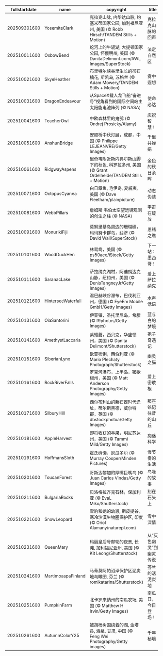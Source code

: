 |fullstartdate|name|copyright|title|image|
|--|--|--|--|--|
202509301600|YosemiteClark|克拉克山脉, 内华达山脉, 约塞米蒂国家公园, 加利福尼亚州, 美国 (© Robb Hirsch/TANDEM Stills + Motion)|克拉克山脉的回声|![](/zh-CN/2025/10/202509301600YosemiteClark.jpg)|
202510011600|OxbowBend|蛇河上的牛轭湖, 大提顿国家公园, 怀俄明州, 美国 (© DanitaDelimont.com/AWL Images/SuperStock)|法定自然区|![](/zh-CN/2025/10/202510011600OxbowBend.jpg)|
202510021600|SkyeHeather|布里特尔峡谷里生长的帚石楠花, 斯凯岛, 苏格兰 (© Adam Mowery/TANDEM Stills + Motion)|雾中遐想|![](/zh-CN/2025/10/202510021600SkyeHeather.jpg)|
202510031600|DragonEndeavour|从SpaceX载人龙飞船“奋进号”视角看到的国际空间站主太阳能电池阵列 (© NASA)|使命必达|![](/zh-CN/2025/10/202510031600DragonEndeavour.jpg)|
202510041600|TeacherOwl|中欧森林里的鬼鸮 (© Ondrej Prosicky/Alamy)|庆祝智慧！|![](/zh-CN/2025/10/202510041600TeacherOwl.jpg)|
202510051600|AnshunBridge|安顺桥中秋灯展，成都，中国 (© Philippe LEJEANVRE/Getty Images)|千里共婵娟|![](/zh-CN/2025/10/202510051600AnshunBridge.jpg)|
202510061600|RidgwayAspens|里奇韦附近斯内弗尔斯山脚下的秋色, 科罗拉多州, 美国 (© Grant Ordelheide/TANDEM Stills + Motion)|金色的秋日余晖|![](/zh-CN/2025/10/202510061600RidgwayAspens.jpg)|
202510071600|OctopusCyanea|白日章鱼, 毛伊岛, 夏威夷, 美国 (© Dave Fleetham/plainpicture)|动态伪装|![](/zh-CN/2025/10/202510071600OctopusCyanea.jpg)|
202510081600|WebbPillars|‌詹姆斯·韦伯太空望远镜观测的创生之柱 (© NASA)|宇宙在绽放|![](/zh-CN/2025/10/202510081600WebbPillars.jpg)|
202510091600|MonurikiFiji|莫努里基岛周边的珊瑚礁，玛玛努卡群岛，斐济 (© David Wall/SuperStock)|思绪之礁|![](/zh-CN/2025/10/202510091600MonurikiFiji.jpg)|
202510101600|WoodDuckHen|林鸳鸯，美国 (© ps50ace/iStock/Getty Images)|下一站：墨西哥！|![](/zh-CN/2025/10/202510101600WoodDuckHen.jpg)|
202510111600|SaranacLake|萨拉纳克湖村，阿迪朗达克山脉，纽约州，美国 (© DenisTangneyJr/Getty Images)|爱上萨拉纳克|![](/zh-CN/2025/10/202510111600SaranacLake.jpg)|
202510121600|HinterseeWaterfall|温巴赫峡谷瀑布，巴伐利亚州，德国 (© EyeEm Mobile GmbH/Getty Images)|水声低语|![](/zh-CN/2025/10/202510121600HinterseeWaterfall.jpg)|
202510131600|OiaSantorini|伊亚镇，圣托里尼岛，希腊 (© f9photos/Getty Images)|蓝与白的梦境|![](/zh-CN/2025/10/202510131600OiaSantorini.jpg)|
202510141600|AmethystLaccaria|紫蜡蘑，西贝克，华盛顿州，美国 (© Danita Delimont/Shutterstock)|孢子奇遇记|![](/zh-CN/2025/10/202510141600AmethystLaccaria.jpg)|
202510151600|SiberianLynx|欧亚猞猁，西伯利亚 (© Mario Plechaty Photograph/Shutterstock)|幽灵之猫|![](/zh-CN/2025/10/202510151600SiberianLynx.jpg)|
202510161600|RockRiverFalls|罗克河瀑布，上半岛，密歇根州，美国 (© Matt Anderson Photography/Getty Images)|爱上密歇根|![](/zh-CN/2025/10/202510161600RockRiverFalls.jpg)|
202510171600|SilburyHill|西尔布利山的新石器时代遗址，蒂尔斯黑德，威尔特郡，英国 (© dbstockphotoa/Getty Images)|那座铭记往昔的山丘|![](/zh-CN/2025/10/202510171600SilburyHill.jpg)|
202510181600|AppleHarvest|即将收获的苹果，明尼苏达州，美国 (© Tammi Mild/Getty Images)|痴迷科学|![](/zh-CN/2025/10/202510181600AppleHarvest.jpg)|
202510191600|HoffmansSloth|霍氏树懒，厄瓜多尔 (© Murray Cooper/Minden Pictures)|慢节奏的生活|![](/zh-CN/2025/10/202510191600HoffmansSloth.jpg)|
202510201600|ToucanForest|哥斯达黎加的厚嘴巨嘴鸟 (© Juan Carlos Vindas/Getty Images)|鸟喙的故事|![](/zh-CN/2025/10/202510201600ToucanForest.jpg)|
202510211600|BulgariaRocks|贝洛格拉齐克石林，保加利亚 (© EvaL Miko/Shutterstock)|刻在石头上|![](/zh-CN/2025/10/202510211600BulgariaRocks.jpg)|
202510221600|SnowLeopard|雪豹和她的幼崽, 斯皮提谷, 寒冷沙漠生物圈保护区, 印度 (© Oriol Alamany/naturepl.com)|雪中深情|![](/zh-CN/2025/10/202510221600SnowLeopard.jpg)|
202510231600|QueenMary|玛丽皇后号邮轮的夜景, 长滩, 加利福尼亚州, 美国 (© Kit Leong/Shutterstock)|从“灰色幽灵”到幽灵传说|![](/zh-CN/2025/10/202510231600QueenMary.jpg)|
202510241600|MartimoaapaFinland|马蒂莫阿帕沼泽保护区泥炭地鸟瞰图, 芬兰 (© romikatarina/Shutterstock)|芬兰的活泥炭地|![](/zh-CN/2025/10/202510241600MartimoaapaFinland.jpg)|
202510251600|PumpkinFarm|北卡罗来纳州的南瓜农场, 美国 (© Matthew H Irvin/Getty Images)|南瓜日，今日登场！|![](/zh-CN/2025/10/202510251600PumpkinFarm.jpg)|
202510261600|AutumnColorY25|被胡杨树围绕着的湖, 金塔县, 酒泉, 甘肃, 中国 (© Feng Wei Photography/Getty images)|千年秘境|![](/zh-CN/2025/10/202510261600AutumnColorY25.jpg)|
